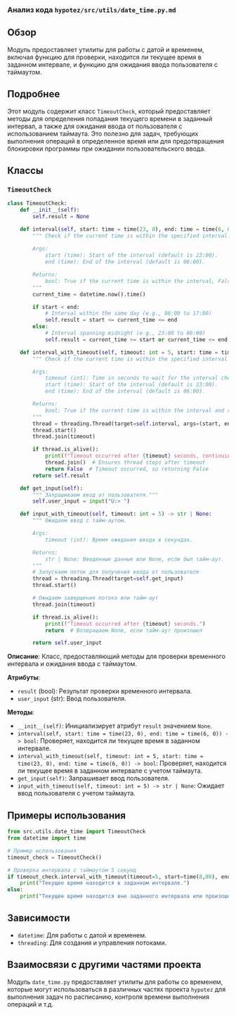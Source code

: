 ### Анализ кода `hypotez/src/utils/date_time.py.md`

## Обзор

Модуль предоставляет утилиты для работы с датой и временем, включая функцию для проверки, находится ли текущее время в заданном интервале, и функцию для ожидания ввода пользователя с таймаутом.

## Подробнее

Этот модуль содержит класс `TimeoutCheck`, который предоставляет методы для определения попадания текущего времени в заданный интервал, а также для ожидания ввода от пользователя с использованием таймаута. Это полезно для задач, требующих выполнения операций в определенное время или для предотвращения блокировки программы при ожидании пользовательского ввода.

## Классы

### `TimeoutCheck`

```python
class TimeoutCheck:
    def __init__(self):
        self.result = None

    def interval(self, start: time = time(23, 0), end: time = time(6, 0)) -> bool:
        """ Check if the current time is within the specified interval.
        
        Args:
            start (time): Start of the interval (default is 23:00).
            end (time): End of the interval (default is 06:00).

        Returns:
            bool: True if the current time is within the interval, False otherwise.
        """
        current_time = datetime.now().time()

        if start < end:
            # Interval within the same day (e.g., 08:00 to 17:00)
            self.result = start <= current_time <= end
        else:
            # Interval spanning midnight (e.g., 23:00 to 06:00)
            self.result = current_time >= start or current_time <= end

    def interval_with_timeout(self, timeout: int = 5, start: time = time(23, 0), end: time = time(6, 0)) -> bool:
        """ Check if the current time is within the specified interval with a timeout.

        Args:
            timeout (int): Time in seconds to wait for the interval check.
            start (time): Start of the interval (default is 23:00).
            end (time): End of the interval (default is 06:00).

        Returns:
            bool: True if the current time is within the interval and response within timeout, False if not or timeout occurs.
        """
        thread = threading.Thread(target=self.interval, args=(start, end))
        thread.start()
        thread.join(timeout)

        if thread.is_alive():
            print(f"Timeout occurred after {timeout} seconds, continuing execution.")
            thread.join()  # Ensures thread stops after timeout
            return False  # Timeout occurred, so returning False
        return self.result

    def get_input(self):
        """ Запрашиваем ввод от пользователя."""
        self.user_input = input("U:> ")

    def input_with_timeout(self, timeout: int = 5) -> str | None:
        """ Ожидаем ввод с тайм-аутом.

        Args:
            timeout (int): Время ожидания ввода в секундах.

        Returns:
            str | None: Введенные данные или None, если был тайм-аут.
        """
        # Запускаем поток для получения ввода от пользователя
        thread = threading.Thread(target=self.get_input)
        thread.start()

        # Ожидаем завершения потока или тайм-аут
        thread.join(timeout)

        if thread.is_alive():
            print(f"Timeout occurred after {timeout} seconds.")
            return  # Возвращаем None, если тайм-аут произошел

        return self.user_input
```

**Описание**:
Класс, предоставляющий методы для проверки временного интервала и ожидания ввода с таймаутом.

**Атрибуты**:

*   `result` (bool): Результат проверки временного интервала.
*   `user_input` (str): Ввод пользователя.

**Методы**:

*   `__init__(self)`: Инициализирует атрибут `result` значением `None`.
*   `interval(self, start: time = time(23, 0), end: time = time(6, 0)) -> bool`: Проверяет, находится ли текущее время в заданном интервале.
*   `interval_with_timeout(self, timeout: int = 5, start: time = time(23, 0), end: time = time(6, 0)) -> bool`: Проверяет, находится ли текущее время в заданном интервале с учетом таймаута.
*   `get_input(self)`: Запрашивает ввод пользователя.
*   `input_with_timeout(self, timeout: int = 5) -> str | None`: Ожидает ввод пользователя с учетом таймаута.

## Примеры использования

```python
from src.utils.date_time import TimeoutCheck
from datetime import time

# Пример использования
timeout_check = TimeoutCheck()

# Проверка интервала с таймаутом 5 секунд
if timeout_check.interval_with_timeout(timeout=5, start=time(8,00), end=time(17,00)):
    print("Текущее время находится в заданном интервале.")
else:
    print("Текущее время находится вне заданного интервала или произошел таймаут.")
```

## Зависимости

*   `datetime`: Для работы с датой и временем.
*   `threading`: Для создания и управления потоками.

## Взаимосвязи с другими частями проекта

Модуль `date_time.py` предоставляет утилиты для работы со временем, которые могут использоваться в различных частях проекта `hypotez` для выполнения задач по расписанию, контроля времени выполнения операций и т.д.